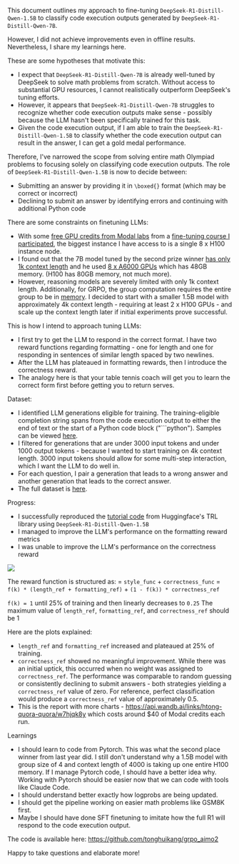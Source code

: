 This document outlines my approach to fine-tuning `DeepSeek-R1-Distill-Qwen-1.5B` to classify code execution outputs generated by `DeepSeek-R1-Distill-Qwen-7B`.

However, I did not achieve improvements even in offline results. Nevertheless, I share my learnings here.

These are some hypotheses that motivate this:

- I expect that `DeepSeek-R1-Distill-Qwen-7B` is already well-tuned by DeepSeek to solve math problems from scratch. Without access to substantial GPU resources, I cannot realistically outperform DeepSeek's tuning efforts.
- However, it appears that `DeepSeek-R1-Distill-Qwen-7B` struggles to recognize whether code execution outputs make sense - possibly because the LLM hasn't been specifically trained for this task.
- Given the code execution output, if I am able to train the `DeepSeek-R1-Distill-Qwen-1.5B` to classify whether the code execution output can result in the answer, I can get a gold medal performance.

Therefore, I've narrowed the scope from solving entire math Olympiad problems to focusing solely on classifying code execution outputs. The role of `DeepSeek-R1-Distill-Qwen-1.5B` is now to decide between:

- Submitting an answer by providing it in `\boxed{}` format (which may be correct or incorrect)
- Declining to submit an answer by identifying errors and continuing with additional Python code

There are some constraints on finetuning LLMs:

- With some [free GPU credits from Modal labs](https://modal.com/pricing) from a [fine-tuning course I participated](https://maven.com/parlance-labs/fine-tuning), the biggest instance I have access to is a single 8 x H100 instance node.
- I found out that the 7B model tuned by the second prize winner [has only 1k context length](https://github.com/AIMO-CMU-MATH/CMU_MATH-AIMO/blob/main/finetune_code/scripts_aimo/finetune_policy.sh) and he used [8 x A6000 GPUs](https://github.com/AIMO-CMU-MATH/CMU_MATH-AIMO/blob/main/finetune_code/README.md) which has 48GB memory. (H100 has 80GB memory, not much more).
- However, reasoning models are severely limited with only 1k context length. Additionally, for GRPO, the group computation requires the entire group to be in [memory](https://github.com/huggingface/trl/issues/3061#issuecomment-2769820939). I decided to start with a smaller 1.5B model with approximately 4k context length - requiring at least 2 x H100 GPUs - and scale up the context length later if initial experiments prove successful.

This is how I intend to approach tuning LLMs:

- I first try to get the LLM to respond in the correct format. I have two reward functions regarding formatting - one for length and one for responding in sentences of similar length spaced by two newlines.
- After the LLM has plateaued in formatting rewards, then I introduce the correctness reward.
- The analogy here is that your table tennis coach will get you to learn the correct form first before getting you to return serves.

Dataset:

- I identified LLM generations eligible for training. The training-eligible completion string spans from the code execution output to either the end of text or the start of a Python code block ("```python"). Samples can be viewed [here](https://www.kaggle.com/code/huikang/r1-distill-qwen-tir/output?select=generation_logs_training.csv).
- I filtered for generations that are under 3000 input tokens and under 1000 output tokens - because I wanted to start training on 4k context length. 3000 input tokens should allow for some multi-step interaction, which I want the LLM to do well in.
- For each question, I pair a generation that leads to a wrong answer and another generation that leads to the correct answer.
- The full dataset is [here](https://github.com/tonghuikang/grpo_aimo2/blob/master/training_dataset.csv).

Progress:

- I successfully reproduced the [tutorial code](https://huggingface.co/docs/trl/main/en/grpo_trainer) from Huggingface's TRL library using `DeepSeek-R1-Distill-Qwen-1.5B`
- I managed to improve the LLM's performance on the formatting reward metrics
- I was unable to improve the LLM's performance on the correctness reward

![](https://www.googleapis.com/download/storage/v1/b/kaggle-forum-message-attachments/o/inbox%2F1680925%2F3313cd47a44c3461447ede65fccd2fa7%2FScreenshot%202025-04-01%20at%2021.09.46.png?generation=1743567017204241&alt=media)

The reward function is structured as:
= `style_func` + `correctness_func`
= `f(k) * (length_ref + formatting_ref)` + `(1 - f(k)) * correctness_ref`

`f(k) = 1` until 25% of training and then linearly decreases to `0.25`
The maximum value of `length_ref`, `formatting_ref`, and `correctness_ref` should be 1

Here are the plots explained:
- `length_ref` and `formatting_ref` increased and plateaued at 25% of training.
- `correctness_ref` showed no meaningful improvement. While there was an initial uptick, this occurred when no weight was assigned to `correctness_ref`. The performance was comparable to random guessing or consistently declining to submit answers - both strategies yielding a `correctness_ref` value of zero. For reference, perfect classification would produce a `correctness_ref` value of approximately 0.5.
- This is the report with more charts - https://api.wandb.ai/links/htong-quora-quora/w7hjqk8y which costs around $40 of Modal credits each run.

Learnings

- I should learn to code from Pytorch. This was what the second place winner from last year did. I still don't understand why a 1.5B model with group size of 4 and context length of 4000 is taking up one entire H100 memory. If I manage Pytorch code, I should have a better idea why. Working with Pytorch should be easier now that we can code with tools like Claude Code. 
- I should understand better exactly how logprobs are being updated.
- I should get the pipeline working on easier math problems like GSM8K first.
- Maybe I should have done SFT finetuning to imitate how the full R1 will respond to the code execution output.

The code is available here: https://github.com/tonghuikang/grpo_aimo2

Happy to take questions and elaborate more!